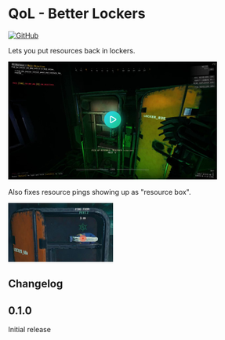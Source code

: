 [//]: # (THIS FILE WAS GENERATED FROM QoL.BetterLockers/Templates/README.md)
[//]: # (release: standalone)

# QoL - Better Lockers

[![GitHub](https://img.shields.io/github/license/notpeelz/GTFO-QoLFix?color=green&style=for-the-badge)](https://github.com/notpeelz/GTFO-QoLFix)

Lets you put resources back in lockers.

<a href="https://i.imgur.com/SfCT6dD.mp4"><img height="240" src="../img/dropresources_thumbnail.jpg"></a>

Also fixes resource pings showing up as "resource box".

<img height="120" src="../img/fixlockerping.jpg">

## Changelog

## 0.1.0

Initial release

